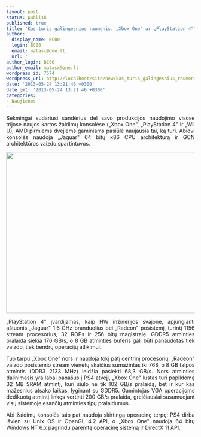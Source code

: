 ```yaml
---
layout: post
status: publish
published: true
title: 'Kas turis galingesnius raumenis: „Xbox One" ar „PlayStation 4"?'
author:
  display_name: BC00
  login: BC00
  email: matasx@one.lt
  url: ''
author_login: BC00
author_email: matasx@one.lt
wordpress_id: 7574
wordpress_url: http://localhost/site/new/kas_turis_galingesnius_raumenis_xbox_one_ar_playstation_4/
date: '2013-05-24 13:21:46 +0300'
date_gmt: '2013-05-24 13:21:46 +0300'
categories:
- Naujienos
---
```

<p style="text-align: justify;">
	Sėkmingai sudariusi sandėrius dėl savo produkcijos naudojimo visose trijose naujos kartos žaidimų konsolėse (&bdquo;Xbox One&quot;, &bdquo;PlayStation 4&quot; ir &bdquo;Wii U), AMD pirmiems dvejiems gaminiams pasiūlė naujausia tai, ką turi. Abidvi konsolės naudoja &bdquo;Jaguar&quot; 64 bitų x86 CPU architektūrą ir GCN architektūros vaizdo spartintuvus.</p>
<p style="text-align: justify;">
	<img alt="" src="http://technews.lt/userfiles/157a.jpg" style="width: 520px; height: 430px;" /></p>
<p style="text-align: justify;">
	&bdquo;PlayStation 4&quot; įvardijamas, kaip HW inžinerijos svajonė, apjungianti a&scaron;tuonis &bdquo;Jaguar&quot; 1.6 GHz branduolius bei &bdquo;Radeon&quot; posistemį, turintį 1156 stream procesorius, 32 ROPs ir 256 bitų magistralę. GDDR5 atminties pralaida siekia 176 GB/s, o 8 GB atminties buferis gali būti panaudotas tiek vaizdo, tiek bendrų operacijų atlikimui.</p>
<p style="text-align: justify;">
	Tuo tarpu &bdquo;Xbox One&quot; nors ir naudoja tokį patį centrinį procesorių, &bdquo;Radeon&quot; vaizdo posistemio stream vienetų skaičius sumažintas iki 768, o 8 GB talpos atmintis (DDR3 2133 MHz) leidžia pasiekti 68,3 GB/s. Nors atminties dalinimasis yra labai pana&scaron;us į PS4 atvejį, &bdquo;Xbox One&quot; lustas turi papildomą 32 MB SRAM atmintį, kuri siūlo ne tik 102 GB/s pralaidą, bet ir kur kas mažesnius atsako laikus, lyginant su GDDR5. Gamintojas VGA operacijoms dedikuotą atmintį linkęs vertinti 200 GB/s pralaida, greičiausiai susumuojant visų sistemoje esančių atminties tipų pralaidumus.</p>
<p style="text-align: justify;">
	Abi žaidimų konsolės taip pat naudoja skirtingą operacinę terpę: PS4 dirba i&scaron;vien su Unix OS ir OpenGL 4.2 API, o &bdquo;Xbox One&quot; naudoja 64 bitų Windows NT 6.x pagrindu paremtą operacinę sistemą ir DirectX 11 API.</p>
